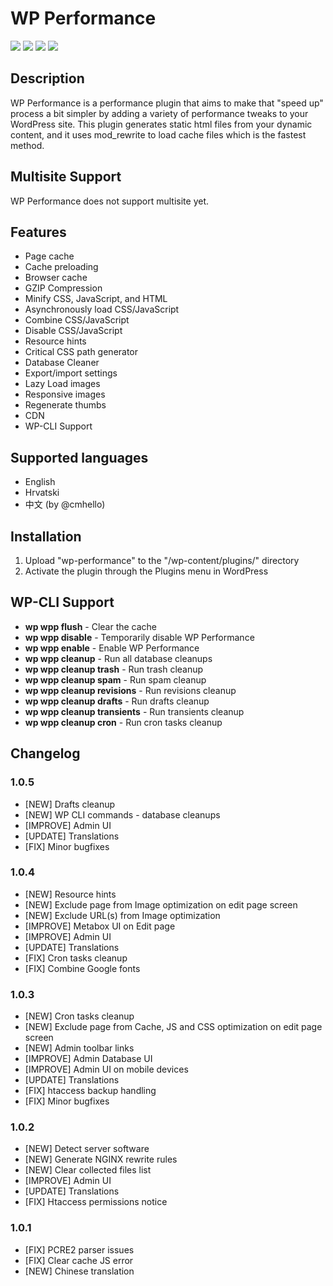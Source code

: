 # WP Performance #

[![](https://img.shields.io/wordpress/plugin/tested/wp-performance.svg)](https://wordpress.org/plugins/wp-performance) [![](https://img.shields.io/wordpress/plugin/stars/wp-performance.svg)](https://wordpress.org/plugins/wp-performance) [![](https://img.shields.io/wordpress/plugin/dt/wp-performance.svg)](https://wordpress.org/plugins/wp-performance) [![](https://img.shields.io/wordpress/plugin/v/wp-performance.svg)](https://wordpress.org/plugins/wp-performance)

## Description ##

WP Performance is a performance plugin that aims to make that "speed up" process a bit simpler by adding a variety of performance tweaks to your WordPress site.
This plugin generates static html files from your dynamic content, and it uses mod_rewrite to load cache files which is the fastest method.

## Multisite Support ##
WP Performance does not support multisite yet.

## Features ##

* Page cache
* Cache preloading
* Browser cache
* GZIP Compression
* Minify CSS, JavaScript, and HTML
* Asynchronously load CSS/JavaScript
* Combine CSS/JavaScript
* Disable CSS/JavaScript
* Resource hints
* Critical CSS path generator
* Database Cleaner
* Export/import settings
* Lazy Load images
* Responsive images
* Regenerate thumbs
* CDN
* WP-CLI Support


## Supported languages ##

* English
* Hrvatski
* 中文 (by @cmhello)

## Installation ##

1. Upload "wp-performance" to the "/wp-content/plugins/" directory
2. Activate the plugin through the Plugins menu in WordPress


## WP-CLI Support ##

* **wp wpp flush** - Clear the cache
* **wp wpp disable** - Temporarily disable WP Performance
* **wp wpp enable** - Enable WP Performance
* **wp wpp cleanup** - Run all database cleanups
* **wp wpp cleanup trash** - Run trash cleanup
* **wp wpp cleanup spam** - Run spam cleanup
* **wp wpp cleanup revisions** - Run revisions cleanup
* **wp wpp cleanup drafts** - Run drafts cleanup
* **wp wpp cleanup transients** - Run transients cleanup
* **wp wpp cleanup cron** - Run cron tasks cleanup


## Changelog ##

### 1.0.5 ###
* [NEW] Drafts cleanup
* [NEW] WP CLI commands - database cleanups
* [IMPROVE] Admin UI
* [UPDATE] Translations
* [FIX] Minor bugfixes

### 1.0.4 ###
* [NEW] Resource hints
* [NEW] Exclude page from Image optimization on edit page screen
* [NEW] Exclude URL(s) from Image optimization
* [IMPROVE] Metabox UI on Edit page
* [IMPROVE] Admin UI
* [UPDATE] Translations
* [FIX] Cron tasks cleanup
* [FIX] Combine Google fonts

### 1.0.3 ###
* [NEW] Cron tasks cleanup
* [NEW] Exclude page from Cache, JS and CSS optimization on edit page screen
* [NEW] Admin toolbar links
* [IMPROVE] Admin Database UI
* [IMPROVE] Admin UI on mobile devices
* [UPDATE] Translations
* [FIX] htaccess backup handling
* [FIX] Minor bugfixes

### 1.0.2 ###
* [NEW] Detect server software
* [NEW] Generate NGINX rewrite rules
* [NEW] Clear collected files list
* [IMPROVE] Admin UI
* [UPDATE] Translations
* [FIX] Htaccess permissions notice

### 1.0.1 ###
* [FIX] PCRE2 parser issues
* [FIX] Clear cache JS error
* [NEW] Chinese translation